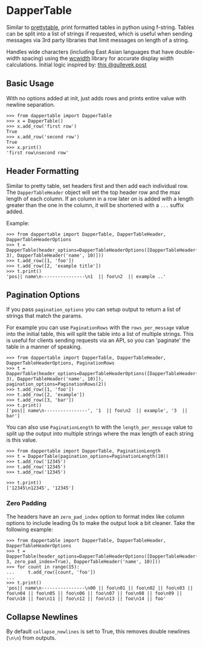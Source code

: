 # DapperTable

Similar to [prettytable](https://pypi.org/project/prettytable/), print formatted tables in python using f-string. Tables can be split into a list of strings if requested, which is useful when sending messages via 3rd party libraries that limit messages on length of a string.

Handles wide characters (including East Asian languages that have double-width spacing) using the [wcwidth](https://pypi.org/project/wcwidth/) library for accurate display width calculations. Initial logic inspired by: [this @gullevek post](https://medium.com/@gullevek/python-output-formatting-double-byte-characters-6d6d18d04be3)

## Basic Usage

With no options added at init, just adds rows and prints entire value with newline separation.

```
>>> from dappertable import DapperTable
>>> x = DapperTable()
>>> x.add_row('first row')
True
>>> x.add_row('second row')
True
>>> x.print()
'first row\nsecond row'
```

## Header Formatting


Similar to pretty table, set headers first and then add each individual row. The `DapperTableHeader` object will set the top header row and the max length of each column. If an column in a row later on is added with a length greater than the one in the column, it will be shortened with a `...` suffix added.

Example:
```
>>> from dappertable import DapperTable, DapperTableHeader, DapperTableHeaderOptions
>>> t = DapperTable(header_options=DapperTableHeaderOptions([DapperTableHeader('pos', 3), DapperTableHeader('name', 10)]))
>>> t.add_row([1, 'foo'])
>>> t.add_row([2, 'example title'])
>>> t.print()
'pos|| name\n----------------\n1  || foo\n2  || example ..'
```

## Pagination Options

If you pass `pagination_options` you can setup output to return a list of strings that match the params.

For example you can use `PaginationRows` with the `rows_per_message` value into the initial table, this will split the table into a list of multiple strings. This is useful for clients sending requests via an API, so you can 'paginate' the table in a manner of speaking.

```
>>> from dappertable import DapperTable, DapperTableHeader, DapperTableHeaderOptions, PaginationRows
>>> t = DapperTable(header_options=DapperTableHeaderOptions([DapperTableHeader('pos', 3), DapperTableHeader('name', 10)]), pagination_options=PaginationRows(2))
>>> t.add_row([1, 'foo'])
>>> t.add_row([2, 'example'])
>>> t.add_row([3, 'bar'])
>>> t.print()
['pos|| name\n----------------', '1  || foo\n2  || example', '3  || bar']
```

You can also use `PaginationLength` to with the `length_per_message` value to split up the output into multiple strings where the max length of each string is this value.

```
>>> from dappertable import DapperTable, PaginationLength
>>> t = DapperTable(pagination_options=PaginationLength(10))
>>> t.add_row('12345')
>>> t.add_row('12345')
>>> t.add_row('12345')

>>> t.print()
['12345\n12345', '12345']
```


### Zero Padding

The headers have an `zero_pad_index` option to format index like column options to include leading 0s to make the output look a bit cleaner. Take the following example:

```
>>> from dappertable import DapperTable, DapperTableHeader, DapperTableHeaderOptions
>>> t = DapperTable(header_options=DapperTableHeaderOptions([DapperTableHeader('pos', 3, zero_pad_index=True), DapperTableHeader('name', 10)]))
>>> for count in range(15):
...     t.add_row([count, 'foo'])
... 
>>> t.print()
'pos|| name\n----------------\n00 || foo\n01 || foo\n02 || foo\n03 || foo\n04 || foo\n05 || foo\n06 || foo\n07 || foo\n08 || foo\n09 || foo\n10 || foo\n11 || foo\n12 || foo\n13 || foo\n14 || foo'

```

## Collapse Newlines

By default `collapse_newlines` is set to True, this removes double newlines (`\n\n`) from outputs.